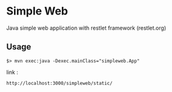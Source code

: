 Simple Web
==========

Java simple web application with restlet framework (restlet.org)

Usage
-----

```
$> mvn exec:java -Dexec.mainClass="simpleweb.App"

```

link :

```
http://localhost:3000/simpleweb/static/

```